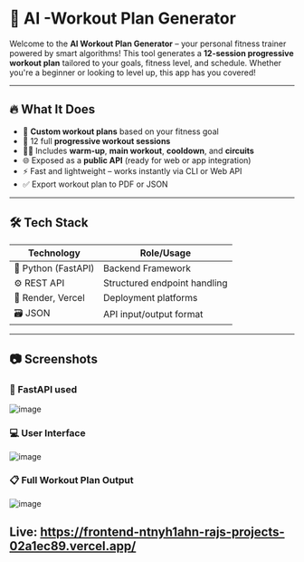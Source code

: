 # 💪 AI -Workout Plan Generator

Welcome to the **AI Workout Plan Generator** – your personal fitness trainer powered by smart algorithms! This tool generates a **12-session progressive workout plan** tailored to your goals, fitness level, and schedule. Whether you're a beginner or looking to level up, this app has you covered!

---

## 🔥 What It Does

- 🎯 **Custom workout plans** based on your fitness goal
- 📆 12 full **progressive workout sessions**
- 🧘‍♂️ Includes **warm-up**, **main workout**, **cooldown**, and **circuits**
- 🌐 Exposed as a **public API** (ready for web or app integration)
- ⚡ Fast and lightweight – works instantly via CLI or Web API
- ✅ Export workout plan to PDF or JSON

---

## 🛠 Tech Stack

| Technology        | Role/Usage                                  |
|-------------------|----------------------------------------------|
| 🐍 Python (FastAPI) | Backend Framework      |
| ⚙️ REST API        | Structured endpoint handling                 |
| 🚀 Render, Vercel | Deployment platforms              |
| 🗃 JSON            | API input/output format                      |

---
## 📷 Screenshots

### 🔧 FastAPI used
![image](https://github.com/user-attachments/assets/5605d9c2-755b-4121-a97e-9fa9e6db5c99)

### 💻 User Interface
![image](https://github.com/user-attachments/assets/22555c7c-8d8a-4662-907c-fcf661dad4c5)

### 📋 Full Workout Plan Output
![image](https://github.com/user-attachments/assets/d14ae3cf-4f23-4367-888d-357b72996c1d)

## Live: https://frontend-ntnyh1ahn-rajs-projects-02a1ec89.vercel.app/
